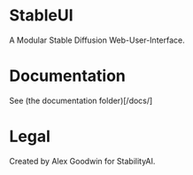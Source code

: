 # StableUI

A Modular Stable Diffusion Web-User-Interface.

# Documentation

See (the documentation folder)[/docs/]

# Legal

Created by Alex Goodwin for StabilityAI.
